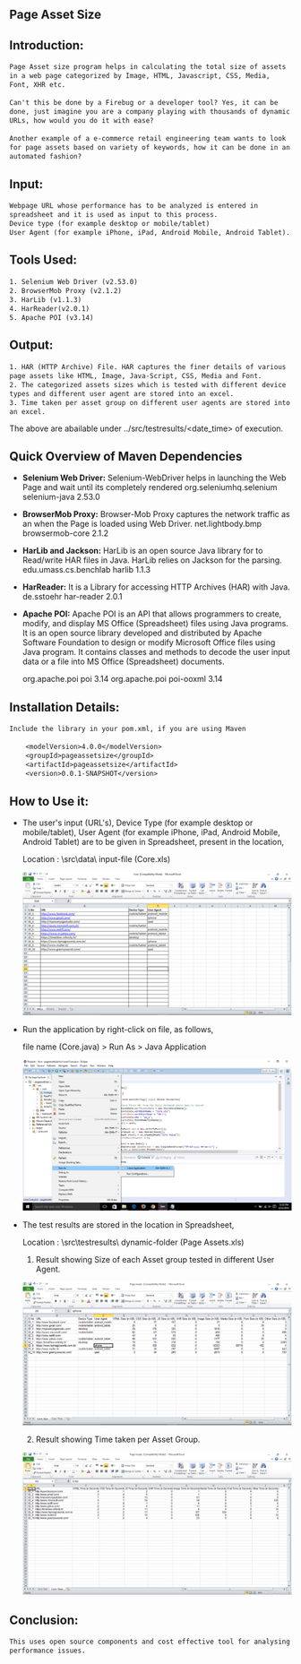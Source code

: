 ## Page Asset Size

## Introduction:

  	Page Asset size program helps in calculating the total size of assets in a web page categorized by Image, HTML, Javascript, CSS, Media, Font, XHR etc. 
  	
  	Can't this be done by a Firebug or a developer tool? Yes, it can be done, just imagine you are a company playing with thousands of dynamic URLs, how would you do it with ease?
  	
  	Another example of a e-commerce retail engineering team wants to look for page assets based on variety of keywords, how it can be done in an automated fashion?

## Input:

	Webpage URL whose performance has to be analyzed is entered in spreadsheet and it is used as input to this process.
	Device type (for example desktop or mobile/tablet)
	User Agent (for example iPhone, iPad, Android Mobile, Android Tablet).

## Tools Used:

	1. Selenium Web Driver (v2.53.0)
	2. BrowserMob Proxy (v2.1.2)
	3. HarLib (v1.1.3)
	4. HarReader(v2.0.1)
	5. Apache POI (v3.14)
	
## Output:

	1. HAR (HTTP Archive) File. HAR captures the finer details of various page assets like HTML, Image, Java-Script, CSS, Media and Font.
	2. The categorized assets sizes which is tested with different device types and different user agent are stored into an excel.
	3. Time taken per asset group on different user agents are stored into an excel.
The above are abailable under ../src/testresults/<date_time> of execution.

## Quick Overview of Maven Dependencies

* **Selenium Web Driver:**
	Selenium-WebDriver helps in launching the Web Page and wait until its completely rendered
        <dependency>
        <groupId>org.seleniumhq.selenium</groupId>
        <artifactId>selenium-java</artifactId>
        <version>2.53.0</version>
        </dependency>

* **BrowserMob Proxy:**
	Browser-Mob Proxy captures the network traffic as an when the Page is loaded using Web Driver.
	<dependency>
	<groupId>net.lightbody.bmp</groupId>
	<artifactId>browsermob-core</artifactId>
	<version>2.1.2</version>
	</dependency>

* **HarLib and Jackson:**
	HarLib is an open source Java library for to Read/write HAR files in Java.
	HarLib relies on Jackson for the parsing. 
	<dependency>
	<groupId>edu.umass.cs.benchlab</groupId>
	<artifactId>harlib</artifactId>
	<version>1.1.3</version>
	</dependency> 

* **HarReader:**
	It is a Library for accessing HTTP Archives (HAR) with Java.
	<dependency>
    	<groupId>de.sstoehr</groupId>
    	<artifactId>har-reader</artifactId>
    	<version>2.0.1</version>
	</dependency>

* **Apache POI:**
	Apache POI is an API that allows programmers to create, modify, and display MS Office (Spreadsheet) files using Java programs.
	It is an open source library developed and distributed by Apache Software Foundation to design or modify Microsoft Office files using Java program. 
	It contains classes and methods to decode the user input data or a file into MS Office (Spreadsheet) documents.
	
	<dependency>
	<groupId>org.apache.poi</groupId>
	<artifactId>poi</artifactId>
	<version>3.14</version>
	</dependency>
	
	<dependency>
	<groupId>org.apache.poi</groupId>
	<artifactId>poi-ooxml</artifactId>
	<version>3.14</version>
	</dependency>

## Installation Details:

	Include the library in your pom.xml, if you are using Maven
	
        <modelVersion>4.0.0</modelVersion>
        <groupId>pageassetsize</groupId>
        <artifactId>pageassetsize</artifactId>
        <version>0.0.1-SNAPSHOT</version>
        
## How to Use it:

* The user's input (URL's), Device Type (for example desktop or mobile/tablet), User Agent (for example iPhone, iPad, Android Mobile, Android Tablet) are to be given in Spreadsheet, present in the location,
	
	Location : \src\data\ input-file (Core.xls)
	
	![Input-Snap](https://github.com/zucisystems/pageassetsize/blob/master/images/Input-Snap.PNG)
	
* Run the application by right-click on file, as follows,
	
	file name (Core.java) > Run As > Java Application
	
	![Run Application](https://github.com/zucisystems/pageassetsize/blob/master/images/Run%20Application.jpg)
	
* The test results are stored in the location in Spreadsheet,
	
	Location : \src\testresults\ dynamic-folder (Page Assets.xls)	

	1. Result showing Size of each Asset group tested in different User Agent.

	![Result-Snap](https://github.com/zucisystems/pageassetsize/blob/master/images/Result-Snap-1.PNG)
	
	2. Result showing Time taken per Asset Group.
	
	![Result-Snap](https://github.com/zucisystems/pageassetsize/blob/master/images/Result-Snap-2.PNG)
	
## Conclusion:

	This uses open source components and cost effective tool for analysing performance issues.
